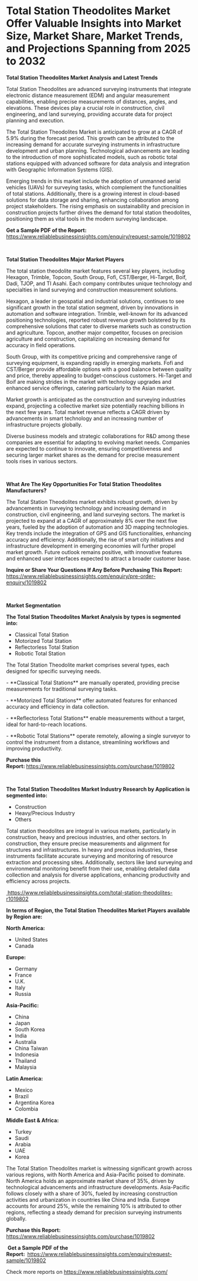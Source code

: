 <p><h1>Total Station Theodolites Market Offer Valuable Insights into Market Size, Market Share, Market Trends, and Projections Spanning from 2025 to 2032</h1></p><p><strong>Total Station Theodolites Market Analysis and Latest Trends</strong></p>
<p><p>Total Station Theodolites are advanced surveying instruments that integrate electronic distance measurement (EDM) and angular measurement capabilities, enabling precise measurements of distances, angles, and elevations. These devices play a crucial role in construction, civil engineering, and land surveying, providing accurate data for project planning and execution.</p><p>The Total Station Theodolites Market is anticipated to grow at a CAGR of 5.9% during the forecast period. This growth can be attributed to the increasing demand for accurate surveying instruments in infrastructure development and urban planning. Technological advancements are leading to the introduction of more sophisticated models, such as robotic total stations equipped with advanced software for data analysis and integration with Geographic Information Systems (GIS).</p><p>Emerging trends in this market include the adoption of unmanned aerial vehicles (UAVs) for surveying tasks, which complement the functionalities of total stations. Additionally, there is a growing interest in cloud-based solutions for data storage and sharing, enhancing collaboration among project stakeholders. The rising emphasis on sustainability and precision in construction projects further drives the demand for total station theodolites, positioning them as vital tools in the modern surveying landscape.</p></p>
<p><strong>Get a Sample PDF of the Report:&nbsp;</strong> <a href="https://www.reliablebusinessinsights.com/enquiry/request-sample/1019802?utm_campaign=3083&utm_medium=2&utm_source=Github&utm_content=ia&utm_term=09042025&utm_id=total-station-theodolites">https://www.reliablebusinessinsights.com/enquiry/request-sample/1019802</a></p>
<p>&nbsp;</p>
<p><strong>Total Station Theodolites Major Market Players</strong></p>
<p><p>The total station theodolite market features several key players, including Hexagon, Trimble, Topcon, South Group, Fofi, CST/Berger, Hi-Target, Boif, Dadi, TJOP, and TI Asahi. Each company contributes unique technology and specialties in land surveying and construction measurement solutions.</p><p>Hexagon, a leader in geospatial and industrial solutions, continues to see significant growth in the total station segment, driven by innovations in automation and software integration. Trimble, well-known for its advanced positioning technologies, reported robust revenue growth bolstered by its comprehensive solutions that cater to diverse markets such as construction and agriculture. Topcon, another major competitor, focuses on precision agriculture and construction, capitalizing on increasing demand for accuracy in field operations.</p><p>South Group, with its competitive pricing and comprehensive range of surveying equipment, is expanding rapidly in emerging markets. Fofi and CST/Berger provide affordable options with a good balance between quality and price, thereby appealing to budget-conscious customers. Hi-Target and Boif are making strides in the market with technology upgrades and enhanced service offerings, catering particularly to the Asian market.</p><p>Market growth is anticipated as the construction and surveying industries expand, projecting a collective market size potentially reaching billions in the next few years. Total market revenue reflects a CAGR driven by advancements in smart technology and an increasing number of infrastructure projects globally.</p><p>Diverse business models and strategic collaborations for R&D among these companies are essential for adapting to evolving market needs. Companies are expected to continue to innovate, ensuring competitiveness and securing larger market shares as the demand for precise measurement tools rises in various sectors.</p></p>
<p>&nbsp;</p>
<p><strong>What Are The Key Opportunities For Total Station Theodolites Manufacturers?</strong></p>
<p><p>The Total Station Theodolites market exhibits robust growth, driven by advancements in surveying technology and increasing demand in construction, civil engineering, and land surveying sectors. The market is projected to expand at a CAGR of approximately 8% over the next five years, fueled by the adoption of automation and 3D mapping technologies. Key trends include the integration of GPS and GIS functionalities, enhancing accuracy and efficiency. Additionally, the rise of smart city initiatives and infrastructure development in emerging economies will further propel market growth. Future outlook remains positive, with innovative features and enhanced user interfaces expected to attract a broader customer base.</p></p>
<p><strong>Inquire or Share Your Questions If Any Before Purchasing This Report:</strong> <a href="https://www.reliablebusinessinsights.com/enquiry/pre-order-enquiry/1019802?utm_campaign=3083&utm_medium=2&utm_source=Github&utm_content=ia&utm_term=09042025&utm_id=total-station-theodolites">https://www.reliablebusinessinsights.com/enquiry/pre-order-enquiry/1019802</a></p>
<p>&nbsp;</p>
<p><strong>Market Segmentation</strong></p>
<p><strong>The Total Station Theodolites Market Analysis by types is segmented into:</strong></p>
<p><ul><li>Classical Total Station</li><li>Motorized Total Station</li><li>Reflectorless Total Station</li><li>Robotic Total Station</li></ul></p>
<p><p>The Total Station Theodolite market comprises several types, each designed for specific surveying needs. </p><p>- **Classical Total Stations** are manually operated, providing precise measurements for traditional surveying tasks. </p><p>- **Motorized Total Stations** offer automated features for enhanced accuracy and efficiency in data collection. </p><p>- **Reflectorless Total Stations** enable measurements without a target, ideal for hard-to-reach locations. </p><p>- **Robotic Total Stations** operate remotely, allowing a single surveyor to control the instrument from a distance, streamlining workflows and improving productivity.</p></p>
<p><strong>Purchase this Report:&nbsp;</strong><a href="https://www.reliablebusinessinsights.com/purchase/1019802?utm_campaign=3083&utm_medium=2&utm_source=Github&utm_content=ia&utm_term=09042025&utm_id=total-station-theodolites">https://www.reliablebusinessinsights.com/purchase/1019802</a></p>
<p>&nbsp;</p>
<p><strong>The Total Station Theodolites Market Industry Research by Application is segmented into:</strong></p>
<p><ul><li>Construction</li><li>Heavy/Precious Industry</li><li>Others</li></ul></p>
<p><p>Total station theodolites are integral in various markets, particularly in construction, heavy and precious industries, and other sectors. In construction, they ensure precise measurements and alignment for structures and infrastructures. In heavy and precious industries, these instruments facilitate accurate surveying and monitoring of resource extraction and processing sites. Additionally, sectors like land surveying and environmental monitoring benefit from their use, enabling detailed data collection and analysis for diverse applications, enhancing productivity and efficiency across projects.</p></p>
<p><a href="https://www.reliablebusinessinsights.com/total-station-theodolites-r1019802?utm_campaign=3083&utm_medium=2&utm_source=Github&utm_content=ia&utm_term=09042025&utm_id=total-station-theodolites">&nbsp;https://www.reliablebusinessinsights.com/total-station-theodolites-r1019802</a></p>
<p><strong>In terms of Region, the Total Station Theodolites Market Players available by Region are:</strong></p>
<p>
    <p> <strong> North America: </strong>
        <ul>
            <li>United States</li>
            <li>Canada</li>
        </ul>
        </p> 
    <p> <strong> Europe: </strong>
        <ul>
            <li>Germany</li>
            <li>France</li>
            <li>U.K.</li>
            <li>Italy</li>
            <li>Russia</li>
        </ul>
        </p> 
    <p> <strong> Asia-Pacific: </strong>
        <ul>
            <li>China</li>
            <li>Japan</li>
            <li>South Korea</li>
            <li>India</li>
            <li>Australia</li>
            <li>China Taiwan</li>
            <li>Indonesia</li>
            <li>Thailand</li>
            <li>Malaysia</li>
        </ul>
        </p> 
    <p> <strong> Latin America: </strong>
        <ul>
            <li>Mexico</li>
            <li>Brazil</li>
            <li>Argentina Korea</li>
            <li>Colombia</li>
        </ul>
        </p> 
    <p> <strong> Middle East & Africa: </strong>
        <ul>
            <li>Turkey</li>
            <li>Saudi</li>
            <li>Arabia</li>
            <li>UAE</li>
            <li>Korea</li>
        </ul>
    </p>
    </p>
<p><p>The Total Station Theodolites market is witnessing significant growth across various regions, with North America and Asia-Pacific poised to dominate. North America holds an approximate market share of 35%, driven by technological advancements and infrastructure developments. Asia-Pacific follows closely with a share of 30%, fueled by increasing construction activities and urbanization in countries like China and India. Europe accounts for around 25%, while the remaining 10% is attributed to other regions, reflecting a steady demand for precision surveying instruments globally.</p></p>
<p><strong>Purchase this Report: </strong><a href="https://www.reliablebusinessinsights.com/purchase/1019802?utm_campaign=3083&utm_medium=2&utm_source=Github&utm_content=ia&utm_term=09042025&utm_id=total-station-theodolites">https://www.reliablebusinessinsights.com/purchase/1019802</a></p>
<p>&nbsp;<strong>Get a Sample PDF of the Report:&nbsp;&nbsp;</strong><a href="https://www.reliablebusinessinsights.com/enquiry/request-sample/1019802?utm_campaign=3083&utm_medium=2&utm_source=Github&utm_content=ia&utm_term=09042025&utm_id=total-station-theodolites">https://www.reliablebusinessinsights.com/enquiry/request-sample/1019802</a></p>
<p><strong></strong></p>
<p>Check more reports on <a href="https://www.reliablebusinessinsights.com/?utm_campaign=3083&utm_medium=2&utm_source=Github&utm_content=ia&utm_term=09042025&utm_id=total-station-theodolites">https://www.reliablebusinessinsights.com/</a></p>